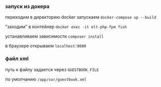 ### запуск из докера
переходим в директорию docker
запускаем ```docker-compose up --build```

"заходим" в контейнер ```docker exec -it elt-php-fpm fish```


устанавливаем зависимости ```composer install```


в браузере открываем ```localhost:8080```

### файл xml
путь к файлу задается через ```GUESTBOOK_FILE```

по умолчанию ```/app/var/guestbook.xml```
